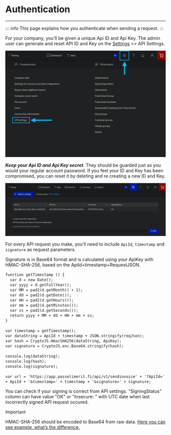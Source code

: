 # Authentication
---
::: info
This page explains how you authenticate when sending a request. 
:::

For your company, you’ll be given a unique Api ID and Api Key. The admin user can  generate and reset API ID and Key on the [Settings](https://app.passelimerit.fi/settings) >> API Settings.

![An image](../../dist/images/api-key-create-dark.png)

_**Keep your Api ID and Api Key secret**_. They should be guarded just as you would your regular account password. If you feel your ID and Key has been compromised, you can reset it by deleting and re creating a new ID and Key.

![An image](../../dist/images/api-keys-list-1-dark.png)

For every API request you make, you’ll need to include `ApiId`, `timestamp` and `signature` as request parameters.

Signature is in Base64 format and is calculated using your ApiKey with HMAC-SHA-256, based on the ApiId+timestamp+RequestJSON.

```js{13-15}
function getTimestamp () {
  var d = new Date();
  var yyyy = d.getFullYear();
  var MM = pad2(d.getMonth() + 1);
  var dd = pad2(d.getDate());
  var HH = pad2(d.getHours());
  var mm = pad2(d.getMinutes());
  var ss = pad2(d.getSeconds());
  return yyyy + MM + dd + HH + mm + ss;
}

var timestamp = getTimestamp();
var dataString = ApiId + timestamp + JSON.stringify(reqJson); 
var hash = CryptoJS.HmacSHA256(dataString, ApiKey);           
var signature = CryptoJS.enc.Base64.stringify(hash);           

console.log(dataString);
console.log(hash);
console.log(signature);

var url = 'https://app.passelimerit.fi/api/v1/sendinvoice' + '?ApiId=' + ApiId + '&timestamp=' + timestamp + '&signature=' + signature;
```

You can check if your signing is correct from API settings. "SigningStatus" column can have value "OK" or "Insecure: " with UTC date when last incorrectly signed API request occured.

> [!IMPORTANT]
> HMAC-SHA-256 should be encoded to Base64 from raw data. [Here you can see example, what’s the difference.](https://stackoverflow.com/a/32188410) <!--https://stackoverflow.com/questions/32188149/difference-between-cryptojs-enc-base64-stringify-and-normal-base64-encryption-->